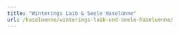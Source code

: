 ```yaml
---
title: "Winterings Laib & Seele Haselünne"
url: /haseluenne/winterings-laib-und-seele-haseluenne/
---
```


